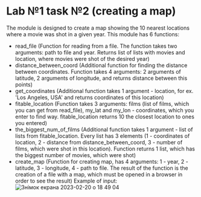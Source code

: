 # Lab №1 task №2 (creating a map)
The module is designed to create a map showing the 10 nearest locations where a movie was shot in a given year. 
This module has 6 functions:
- read_file (Function for reading from a file. The function takes two arguments: path to file and year. Returns list of lists with movies and location, where movies were shot of the desired year)
- distance_between_coord (Additional function for finding the distance between coordinates. Function takes 4 arguments: 2 arguments of latitude, 2 arguments of longitude, and returns distance between this points)
- get_coordinates (Additional function takes 1 argument - location, for ex. 'Los Angeles, USA' and returns coordinates of this location)
- fitable_location (Function takes 3 arguments: films (list of films, which you can get from read_file), my_lat and my_lon - coordinates, which you enter to find way. fitable_location returns 10 the closest location to ones you entered)
- the_biggest_num_of_films (Additional function takes 1 argument - list of lists from fitable_location. Every list has 3 elements (1 - coordinates of location, 2 - distance from distance_between_coord, 3 - number of films, which were shot in this location). Function returns 1 list, which has the biggest number of movies, which were shot)
- create_map (Function for creating map, has 4 arguments: 1 - year, 2 - latitude, 3 - longitude, 4 - path to file. The result of the function is the creation of a file with a map, which must be opened in a browser in order to see the result)
Example of input:
![Знімок екрана 2023-02-20 о 18 49 04](https://user-images.githubusercontent.com/116551880/220163987-6557182f-8d33-417c-b149-265b08ae2b30.png)
